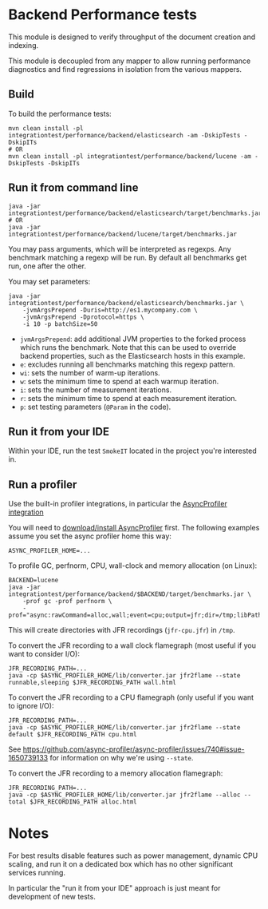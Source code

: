 # Backend Performance tests

This module is designed to verify throughput of the document creation and indexing.

This module is decoupled from any mapper to allow running performance diagnostics
and find regressions in isolation from the various mappers.

## Build

To build the performance tests:

```
mvn clean install -pl integrationtest/performance/backend/elasticsearch -am -DskipTests -DskipITs
# OR
mvn clean install -pl integrationtest/performance/backend/lucene -am -DskipTests -DskipITs
```

## Run it from command line

```
java -jar integrationtest/performance/backend/elasticsearch/target/benchmarks.jar
# OR
java -jar integrationtest/performance/backend/lucene/target/benchmarks.jar
```

You may pass arguments, which will be interpreted as regexps. Any benchmark matching a regexp will be run.
By default all benchmarks get run, one after the other.

You may set parameters:

```
java -jar integrationtest/performance/backend/elasticsearch/benchmarks.jar \
    -jvmArgsPrepend -Duris=http://es1.mycompany.com \
    -jvmArgsPrepend -Dprotocol=https \
    -i 10 -p batchSize=50
```

* `jvmArgsPrepend`: add additional JVM properties to the forked process which runs the benchmark.
Note that this can be used to override backend properties, such as the Elasticsearch hosts in this example.
* `e`: excludes running all benchmarks matching this regexp pattern.
* `wi`: sets the number of warm-up iterations.
* `w`: sets the minimum time to spend at each warmup iteration.
* `i`: sets the number of measurement iterations.
* `r`: sets the minimum time to spend at each measurement iteration.
* `p`: set testing parameters (`@Param` in the code).

## Run it from your IDE

Within your IDE, run the test `SmokeIT` located in the project you're interested in.

## Run a profiler

Use the built-in profiler integrations, in particular the [AsyncProfiler integration](https://github.com/openjdk/jmh/blob/6d6ce6315dc39d1d3abd0e3ac9eca9c38f767112/jmh-core/src/main/java/org/openjdk/jmh/profile/AsyncProfiler.java)

You will need to [download/install AsyncProfiler](https://github.com/async-profiler/async-profiler?tab=readme-ov-file#download) first.
The following examples assume you set the async profiler home this way:

```shell
ASYNC_PROFILER_HOME=...
```

To profile GC, perfnorm, CPU, wall-clock and memory allocation (on Linux):

```shell
BACKEND=lucene
java -jar integrationtest/performance/backend/$BACKEND/target/benchmarks.jar \
    -prof gc -prof perfnorm \
    -prof="async:rawCommand=alloc,wall;event=cpu;output=jfr;dir=/tmp;libPath=${ASYNC_PROFILER_HOME}/lib/libasyncProfiler.so"
```

This will create directories with JFR recordings (`jfr-cpu.jfr`) in `/tmp`.

To convert the JFR recording to a wall clock flamegraph (most useful if you want to consider I/O):

```
JFR_RECORDING_PATH=...
java -cp $ASYNC_PROFILER_HOME/lib/converter.jar jfr2flame --state runnable,sleeping $JFR_RECORDING_PATH wall.html
```

To convert the JFR recording to a CPU flamegraph (only useful if you want to ignore I/O):

```
JFR_RECORDING_PATH=...
java -cp $ASYNC_PROFILER_HOME/lib/converter.jar jfr2flame --state default $JFR_RECORDING_PATH cpu.html
```

See https://github.com/async-profiler/async-profiler/issues/740#issue-1650739133 for information on why we're using `--state`.

To convert the JFR recording to a memory allocation flamegraph:

```
JFR_RECORDING_PATH=...
java -cp $ASYNC_PROFILER_HOME/lib/converter.jar jfr2flame --alloc --total $JFR_RECORDING_PATH alloc.html
```

# Notes

For best results disable features such as power management, dynamic CPU scaling,
and run it on a dedicated box which has no other significant services running.

In particular the "run it from your IDE" approach is just meant for development of new tests.
